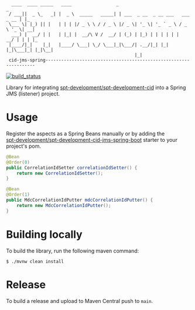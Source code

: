 ````
  ____  ____ _____   ____                 _                                  _   
 / ___||  _ \_   _| |  _ \  _____   _____| | ___  _ __  _ __ ___   ___ _ __ | |_ 
 \___ \| |_) || |   | | | |/ _ \ \ / / _ \ |/ _ \| '_ \| '_ ` _ \ / _ \ '_ \| __|
  ___) |  __/ | |   | |_| |  __/\ V /  __/ | (_) | |_) | | | | | |  __/ | | | |_ 
 |____/|_|    |_|   |____/ \___| \_/ \___|_|\___/| .__/|_| |_| |_|\___|_| |_|\__|
                                                 |_|                                           
 cid-jms-spring------------------------------------------------------------------
````

[![build_status](https://github.com/spt-development/spt-development-cid-jms-spring/actions/workflows/build.yml/badge.svg)](https://github.com/spt-development/spt-development-cid-jms-spring/actions)

Library for integrating [spt-development/spt-development-cid](https://github.com/spt-development/spt-development-cid)
into a Spring JMS (listener) project.

Usage
=====

Register the aspects as a Spring Beans manually or by adding the  
[spt-development/spt-development-cid-jms-spring-boot](https://github.com/spt-development/spt-development-cid-jms-spring-boot)
starter to your project's pom.

```java
@Bean
@Order(0)
public CorrelationIdSetter correlationIdSetter() {
    return new CorrelationIdSetter();
}

@Bean
@Order(1)
public MdcCorrelationIdPutter mdcCorrelationIdPutter() {
    return new MdcCorrelationIdPutter();
}
```

Building locally
================

To build the library, run the following maven command:

```shell
$ ./mvnw clean install
```

Release
=======

To build a release and upload to Maven Central push to `main`.